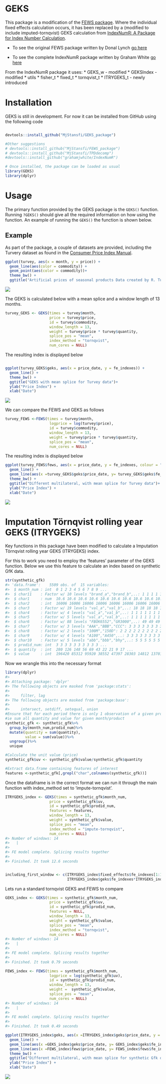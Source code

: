 <!-- README.md is generated from README.Rmd. Please edit that file -->
GEKS
====

This package is a modification of the [FEWS
package](https://github.com/MjStansfi/FEWS_package). Where the
individual fixed effects calculation occurs, it has been replaced by a
(modified to include imputed-tornqvist) GEKS calculation from
[IndexNumR: A Package for Index Number
Calculation](https://cran.r-project.org/web/packages/IndexNumR/vignettes/indexnumr.html#the-geks-method).

-   To see the original FEWS package written by Donal Lynch [go
    here](https://github.com/Donal-lynch/FEWS_package)

-   To see the complete IndexNumR package written by Graham White [go
    here](https://github.com/grahamjwhite/IndexNumR)

From the IndexNumR package it uses: \* GEKS\_w - modified \* GEKSIndex -
modified \* utils \* fisher\_t \* fixed\_t \* tornqvist\_t \*
ITRYGEKS\_t - newly introduced

Installation
============

GEKS is still in development. For now it can be installed from GitHub
using the following code

``` r

devtools::install_github("MjStansfi/GEKS_package")

#Other suggestions
# devtools::install_github("MjStansfi/FEWS_package")
# devtools::install_github("MjStansfi/TPDdecomp")
#devtools::install_github("grahamjwhite/IndexNumR")

# Once installed, the package can be loaded as usual
library(GEKS)
library(dplyr)
```

Usage
=====

The primary function provided by the GEKS package is the `GEKS()`
function. Running `?GEKS()` should give all the required information on
how using the function. An example of running the `GEKS()` the function
is shown below.

Example
-------

As part of the package, a couple of datasets are provided, including the
Turvery dataset as found in the [Consumer Price Index
Manual](https://www.ilo.org/wcmsp5/groups/public/---dgreports/---stat/documents/presentation/wcms_331153.pdf).

``` r
ggplot(turvey, aes(x = month, y = price)) + 
  geom_line(aes(color = commodity)) + 
  geom_point(aes(color = commodity))+
  theme_bw() +
  ggtitle("Artificial prices of seasonal products Data created by R. Turvey")
```

![](README-data_viz-1.png)

The GEKS is calculated below with a mean splice and a window length of
13 months.

``` r
turvey_GEKS <- GEKS(times = turvey$month,
                    price = turvey$price,
                    id = turvey$commodity,
                    window_length = 13,
                    weight = turvey$price * turvey$quantity,
                    splice_pos = "mean",
                    index_method = "tornqvist",
                    num_cores = NULL)
```

The resulting index is displayed below

``` r

ggplot(turvey_GEKS$geks, aes(x = price_date, y = fe_indexes)) + 
  geom_line() + 
  theme_bw() +
  ggtitle("GEKS with mean splice for Turvey data")+
  ylab("Price Index") + 
  xlab("Date")
```

![](README-geks_result-1.png)

We can compare the FEWS and GEKS as follows

``` r
turvey_FEWS <-FEWS(times = turvey$month,
                    logprice = log(turvey$price),
                    id = turvey$commodity,
                    window_length = 13,
                    weight = turvey$price * turvey$quantity,
                    splice_pos = "mean",
                    num_cores = NULL)
```

The resulting index is displayed below

``` r
ggplot(turvey_FEWS$fews, aes(x = price_date, y = fe_indexes, colour = "FEWS")) +
  geom_line() +
  geom_line(aes(x =turvey_GEKS$geks$price_date, y= turvey_GEKS$geks$fe_indexes, colour = "GEKS-tornqvist"))+
  theme_bw() +
  ggtitle("Different multilateral, with mean splice for Turvey data")+
  ylab("Price Index") +
  xlab("Date")
```

![](README-geks_fews_plot-1.png)

Imputation Törnqvist rolling year GEKS (ITRYGEKS)
=================================================

Key functions in this package have been modified to calculate a
Imputation Törnqvist rolling year GEKS (ITRYGEKS) index.

For this to work you need to employ the ‘features’ parameter of the GEKS
function. Below we use this feature to calculate an index based on
synthetic GfK data.

``` r
str(synthetic_gfk)
#> 'data.frame':    5509 obs. of  15 variables:
#>  $ month_num : int  0 1 2 3 4 5 6 7 8 9 ...
#>  $ char11    : Factor w/ 10 levels "brand_a","brand_b",..: 1 1 1 1 1 1 1 1 1 1 ...
#>  $ char1     : num  10.6 10.6 10.6 10.6 10.6 10.6 10.6 10.6 10.6 10.6 ...
#>  $ char2     : int  16006 16006 16006 16006 16006 16006 16006 16006 16006 16006 ...
#>  $ char3     : Factor w/ 19 levels "val_a","val_b",..: 18 18 18 18 18 18 18 18 18 18 ...
#>  $ char4     : Factor w/ 4 levels "val_a","val_b",..: 1 1 1 1 1 1 1 1 1 1 ...
#>  $ char5     : Factor w/ 5 levels "val_a","val_b",..: 1 1 1 1 1 1 1 1 1 1 ...
#>  $ char6     : Factor w/ 88 levels "FBOK6552","GR3000",..: 49 49 49 49 49 49 49 49 49 49 ...
#>  $ char7     : Factor w/ 3 levels "AAA","BBB","CCC": 3 3 3 3 3 3 3 3 3 3 ...
#>  $ char8     : Factor w/ 2 levels "100M","150D": 2 2 2 2 2 2 2 2 2 2 ...
#>  $ char9     : Factor w/ 4 levels "A100","A450",..: 3 3 3 3 3 3 3 3 3 3 ...
#>  $ char10    : Factor w/ 5 levels "abb","bbb","bhy",..: 5 5 5 5 5 5 5 5 5 5 ...
#>  $ prodid_num: int  3 3 3 3 3 3 3 3 3 3 ...
#>  $ quantity  : int  280 126 148 56 69 43 22 21 9 17 ...
#>  $ value     : int  196420 85312 95920 38552 47397 28303 14812 13701 6304 10651 ...
```

Now we wrangle this into the necessary format

``` r
library(dplyr)
#> 
#> Attaching package: 'dplyr'
#> The following objects are masked from 'package:stats':
#> 
#>     filter, lag
#> The following objects are masked from 'package:base':
#> 
#>     intersect, setdiff, setequal, union
#Ensure that for each period there is only 1 observation of a given product
#ie sum all quantity and value for given month/product
synthetic_gfk <- synthetic_gfk%>%
  group_by(month_num,prodid_num)%>%
  mutate(quantity = sum(quantity),
         value = sum(value))%>%
  ungroup()%>%
  unique

#Calculate the unit value (price)
synthetic_gfk$uv <- synthetic_gfk$value/synthetic_gfk$quantity

#Extract data.frame containing features of interest
features <-synthetic_gfk[,grepl("char",colnames(synthetic_gfk))]
```

Once the dataframe is in the correct format we can run it through the
main function with index\_method set to ‘impute-tornqvist’.

``` r
ITRYGEKS_index <- GEKS(times = synthetic_gfk$month_num,
                    price = synthetic_gfk$uv,
                    id = synthetic_gfk$prodid_num,
                    features = features,
                    window_length = 13,
                    weight = synthetic_gfk$value,
                    splice_pos = "mean",
                    index_method = "impute-tornqvist",
                    num_cores = NULL)
#> Number of windows: 14 
#>   |                                                                         |                                                                 |   0%  |                                                                         |=====                                                            |   7%  |                                                                         |=========                                                        |  14%  |                                                                         |==============                                                   |  21%  |                                                                         |===================                                              |  29%  |                                                                         |=======================                                          |  36%  |                                                                         |============================                                     |  43%  |                                                                         |================================                                 |  50%  |                                                                         |=====================================                            |  57%  |                                                                         |==========================================                       |  64%  |                                                                         |==============================================                   |  71%  |                                                                         |===================================================              |  79%  |                                                                         |========================================================         |  86%  |                                                                         |============================================================     |  93%  |                                                                         |=================================================================| 100%
#> 
#> FE model complete. Splicing results together
#> 
#> Finished. It took 12.6 seconds


including_first_window <- c(ITRYGEKS_index$fixed_effects$fe_indexes[1:12], #Take first 12 observations
                            ITRYGEKS_index$geks$fe_indexes*ITRYGEKS_index$fixed_effects$fe_indexes[13]) #Manually splice on at position 13(window length)
```

Lets run a standard tornqvist GEKS and FEWS to compare

``` r
GEKS_index <- GEKS(times = synthetic_gfk$month_num,
                    price = synthetic_gfk$uv,
                    id = synthetic_gfk$prodid_num,
                    features = NULL,
                    window_length = 13,
                    weight = synthetic_gfk$value,
                    splice_pos = "mean",
                    index_method = "tornqvist",
                    num_cores = NULL)
#> Number of windows: 14 
#>   |                                                                         |                                                                 |   0%  |                                                                         |=====                                                            |   7%  |                                                                         |=========                                                        |  14%  |                                                                         |==============                                                   |  21%  |                                                                         |===================                                              |  29%  |                                                                         |=======================                                          |  36%  |                                                                         |============================                                     |  43%  |                                                                         |================================                                 |  50%  |                                                                         |=====================================                            |  57%  |                                                                         |==========================================                       |  64%  |                                                                         |==============================================                   |  71%  |                                                                         |===================================================              |  79%  |                                                                         |========================================================         |  86%  |                                                                         |============================================================     |  93%  |                                                                         |=================================================================| 100%
#> 
#> FE model complete. Splicing results together
#> 
#> Finished. It took 0.79 seconds

FEWS_index <- FEWS(times = synthetic_gfk$month_num,
                    logprice = log(synthetic_gfk$uv),
                    id = synthetic_gfk$prodid_num,
                    window_length = 13,
                    weight =  synthetic_gfk$value,
                    splice_pos = "mean",
                    num_cores = NULL)
#> Number of windows: 14 
#>   |                                                                         |                                                                 |   0%  |                                                                         |=====                                                            |   7%  |                                                                         |=========                                                        |  14%  |                                                                         |==============                                                   |  21%  |                                                                         |===================                                              |  29%  |                                                                         |=======================                                          |  36%  |                                                                         |============================                                     |  43%  |                                                                         |================================                                 |  50%  |                                                                         |=====================================                            |  57%  |                                                                         |==========================================                       |  64%  |                                                                         |==============================================                   |  71%  |                                                                         |===================================================              |  79%  |                                                                         |========================================================         |  86%  |                                                                         |============================================================     |  93%  |                                                                         |=================================================================| 100%
#> 
#> FE model complete. Splicing results together
#> 
#> Finished. It took 0.49 seconds
```

``` r
ggplot(ITRYGEKS_index$geks, aes(x =ITRYGEKS_index$geks$price_date, y = ITRYGEKS_index$geks$fe_indexes, colour = "ITRYGEKS")) +
  geom_line() +
  geom_line(aes(x =GEKS_index$geks$price_date, y= GEKS_index$geks$fe_indexes, colour = "GEKS-tornqvist"))+
  geom_line(aes(x =FEWS_index$fews$price_date, y= FEWS_index$fews$fe_indexes, colour = "FEWS"))+
  theme_bw() +
  ggtitle("Different multilateral, with mean splice for synthetic Gfk data")+
  ylab("Price Index") +
  xlab("Date")
```

![](README-geks_geks_plot-1.png)
